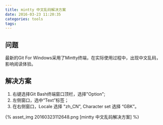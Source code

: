 ```yaml
---
title: mintty 中文乱码解决方案
date: 2016-03-23 11:20:35
categories: tools
tags:
---
```


## 问题
最新的Git For Windows采用了Mintty终端，在实际使用过程中，出现中文乱码，影响阅读体验。


## 解决方案
1. 右键选择Git Bash终端窗口顶栏，选择"Option";
1. 左侧窗口，选中“Text”标签；
1. 在右侧窗口，Locale 选择 "zh_CN", Character set 选择 “GBK”。

{% asset_img 20160323112648.png [mintty 中文乱码解决方案] %}
